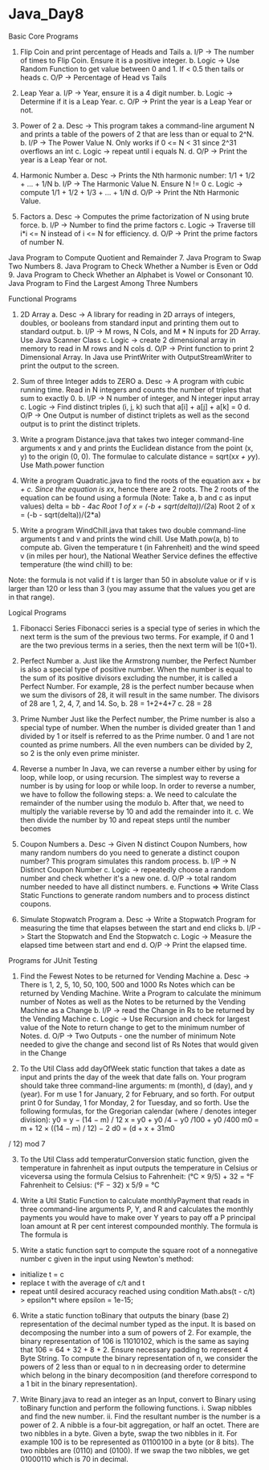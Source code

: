 # Java_Day8
Basic Core Programs
1. Flip Coin and print percentage of Heads and Tails
a. I/P -> The number of times to Flip Coin. Ensure it is a positive integer.
b. Logic -> Use Random Function to get value between 0 and 1. If < 0.5 then tails or
heads
c. O/P -> Percentage of Head vs Tails

2. Leap Year
a. I/P -> Year, ensure it is a 4 digit number.
b. Logic -> Determine if it is a Leap Year.
c. O/P -> Print the year is a Leap Year or not.

3. Power of 2
a. Desc -> This program takes a command-line argument N and prints a table of the
powers of 2 that are less than or equal to 2^N.
b. I/P -> The Power Value N. Only works if 0 <= N < 31 since 2^31 overflows an int
c. Logic -> repeat until i equals N.
d. O/P -> Print the year is a Leap Year or not.

4. Harmonic Number
a. Desc -> Prints the Nth harmonic number: 1/1 + 1/2 + ... + 1/N
b. I/P -> The Harmonic Value N. Ensure N != 0
c. Logic -> compute 1/1 + 1/2 + 1/3 + ... + 1/N
d. O/P -> Print the Nth Harmonic Value.

5. Factors
a. Desc -> Computes the prime factorization of N using brute force.
b. I/P -> Number to find the prime factors
c. Logic -> Traverse till i*i <= N instead of i <= N for efficiency.
d. O/P -> Print the prime factors of number N.

Java Program to Compute Quotient and Remainder
7. Java Program to Swap Two Numbers
8. Java Program to Check Whether a Number is Even or Odd
9. Java Program to Check Whether an Alphabet is Vowel or Consonant
10. Java Program to Find the Largest Among Three Numbers

Functional Programs

1. 2D Array
a. Desc -> A library for reading in 2D arrays of integers, doubles, or booleans from
standard input and printing them out to standard output.
b. I/P -> M rows, N Cols, and M * N inputs for 2D Array. Use Java Scanner Class
c. Logic -> create 2 dimensional array in memory to read in M rows and N cols
d. O/P -> Print function to print 2 Dimensional Array. In Java use PrintWriter with
OutputStreamWriter to print the output to the screen.

2. Sum of three Integer adds to ZERO
a. Desc -> A program with cubic running time. Read in N integers and counts the
number of triples that sum to exactly 0.
b. I/P -> N number of integer, and N integer input array
c. Logic -> Find distinct triples (i, j, k) such that a[i] + a[j] + a[k] = 0
d. O/P -> One Output is number of distinct triplets as well as the second output is to
print the distinct triplets.

3. Write a program Distance.java that takes two integer command-line arguments x
and y and prints the Euclidean distance from the point (x, y) to the origin (0, 0). The
formulae to calculate distance = sqrt(x*x + y*y). Use Math.power function
4. Write a program Quadratic.java to find the roots of the equation a*x*x + b*x + c.
Since the equation is x*x, hence there are 2 roots. The 2 roots of the equation
can be found using a formula (Note: Take a, b and c as input values)
delta = b*b - 4*a*c
Root 1 of x = (-b + sqrt(delta))/(2*a)
Root 2 of x = (-b - sqrt(delta))/(2*a)

5. Write a program WindChill.java that takes two double command-line arguments t
and v and prints the wind chill. Use Math.pow(a, b) to compute ab. Given the
temperature t (in Fahrenheit) and the wind speed v (in miles per hour), the
National Weather Service defines the effective temperature (the wind chill) to be:

Note: the formula is not valid if t is larger than 50 in absolute value or if v is larger
than 120 or less than 3 (you may assume that the values you get are in that range).

Logical Programs

1. Fibonacci Series
Fibonacci series is a special type of series in which the next term is the sum of the
previous two terms. For example, if 0 and 1 are the two previous terms in a series, then
the next term will be 1(0+1).

2. Perfect Number
a. Just like the Armstrong number, the Perfect Number is also a special type of
positive number. When the number is equal to the sum of its positive divisors
excluding the number, it is called a Perfect Number. For example, 28 is the perfect
number because when we sum the divisors of 28, it will result in the same number.
The divisors of 28 are 1, 2, 4, 7, and 14. So,
b. 28 = 1+2+4+7
c. 28 = 28

3. Prime Number
Just like the Perfect number, the Prime number is also a special type of number. When
the number is divided greater than 1 and divided by 1 or itself is referred to as the Prime
number. 0 and 1 are not counted as prime numbers. All the even numbers can be
divided by 2, so 2 is the only even prime minister.

4. Reverse a number
In Java, we can reverse a number either by using for loop, while loop, or using recursion.
The simplest way to reverse a number is by using for loop or while loop. In order to
reverse a number, we have to follow the following steps:
a. We need to calculate the remainder of the number using the modulo
b. After that, we need to multiply the variable reverse by 10 and add the remainder into
it.
c. We then divide the number by 10 and repeat steps until the number becomes



5. Coupon Numbers
a. Desc -> Given N distinct Coupon Numbers, how many random numbers do you
need to generate a distinct coupon number? This program simulates this random
process.
b. I/P -> N Distinct Coupon Number
c. Logic -> repeatedly choose a random number and check whether it's a new one.
d. O/P -> total random number needed to have all distinct numbers.
e. Functions => Write Class Static Functions to generate random numbers and to
process distinct coupons.

6. Simulate Stopwatch Program
a. Desc -> Write a Stopwatch Program for measuring the time that elapses between
the start and end clicks
b. I/P -> Start the Stopwatch and End the Stopwatch
c. Logic -> Measure the elapsed time between start and end
d. O/P -> Print the elapsed time.

Programs for JUnit Testing
1. Find the Fewest Notes to be returned for Vending Machine
a. Desc -> There is 1, 2, 5, 10, 50, 100, 500 and 1000 Rs Notes which can be
returned by Vending Machine. Write a Program to calculate the minimum number
of Notes as well as the Notes to be returned by the Vending Machine as a
Change
b. I/P -> read the Change in Rs to be returned by the Vending Machine
c. Logic -> Use Recursion and check for largest value of the Note to return change
to get to the minimum number of Notes.
d. O/P -> Two Outputs - one the number of minimum Note needed to give the
change and second list of Rs Notes that would given in the Change

2. To the Util Class add dayOfWeek static function that takes a date as input and
prints the day of the week that date falls on. Your program should take three
command-line arguments: m (month), d (day), and y (year). For m use 1 for January,
2 for February, and so forth. For output print 0 for Sunday, 1 for Monday, 2 for
Tuesday, and so forth. Use the following formulas, for the Gregorian calendar (where
/ denotes integer division):
y0 = y − (14 − m) / 12
x = y0 + y0
/4 − y0
/100 + y0
/400
m0 = m + 12 × ((14 − m) / 12) − 2
d0 = (d + x + 31m0

/ 12) mod 7

3. To the Util Class add temperaturConversion static function, given the temperature
in fahrenheit as input outputs the temperature in Celsius or viceversa using the
formula
Celsius to Fahrenheit: (°C × 9/5) + 32 = °F
Fahrenheit to Celsius: (°F − 32) x 5/9 = °C

4. Write a Util Static Function to calculate monthlyPayment that reads in three
command-line arguments P, Y, and R and calculates the monthly payments you
would have to make over Y years to pay off a P principal loan amount at R per cent
interest compounded monthly. The formula is The formula is

5. Write a static function sqrt to compute the square root of a nonnegative number c
given in the input using Newton's method:
- initialize t = c
- replace t with the average of c/t and t
- repeat until desired accuracy reached using condition Math.abs(t - c/t) > epsilon*t
where epsilon = 1e-15;
6. Write a static function toBinary that outputs the binary (base 2) representation of
the decimal number typed as the input. It is based on decomposing the number into
a sum of powers of 2. For example, the binary representation of 106 is 11010102,
which is the same as saying that 106 = 64 + 32 + 8 + 2. Ensure necessary padding
to represent 4 Byte String.
To compute the binary representation of n, we consider the powers of 2 less than or
equal to n in decreasing order to determine which belong in the binary
decomposition (and therefore correspond to a 1 bit in the binary representation).

7. Write Binary.java to read an integer as an Input, convert to Binary using toBinary
function and perform the following functions.
i. Swap nibbles and find the new number.
ii. Find the resultant number is the number is a power of 2.
A nibble is a four-bit aggregation, or half an octet. There are two nibbles in a byte.
Given a byte, swap the two nibbles in it. For example 100 is to be represented as
01100100 in a byte (or 8 bits). The two nibbles are (0110) and (0100). If we swap the
two nibbles, we get 01000110 which is 70 in decimal.
